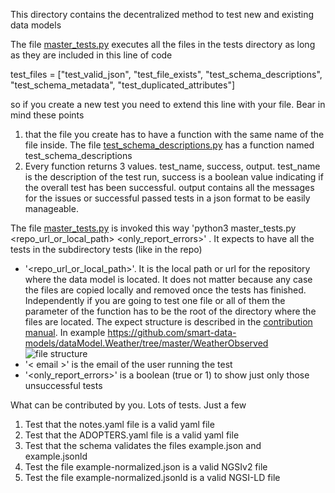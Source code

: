This directory contains the decentralized method to test new and existing data models

The file [master_tests.py](https://github.com/smart-data-models/data-models/blob/master/test_data_model/master_tests.py) executes all the files in the tests directory as long as they are included in this line of code 

   test_files = ["test_valid_json", "test_file_exists", "test_schema_descriptions", "test_schema_metadata", "test_duplicated_attributes"]

so if you create a new test you need to extend this line with your file. Bear in mind these points
1) that the file you create has to have a function with the same name of the file inside. The file [test_schema_descriptions.py](https://github.com/smart-data-models/data-models/blob/master/test_data_model/tests/test_schema_descriptions.py) has a function named test_schema_descriptions  
2) Every function returns 3 values. test_name, success, output. test_name is the description of the test run, success is a boolean value indicating if the overall test has been successful. output contains all the messages for the issues or successful passed tests in a json format to be easily manageable. 

The file [master_tests.py](https://github.com/smart-data-models/data-models/blob/master/test_data_model/master_tests.py) is invoked this way
'python3 master_tests.py <repo_url_or_local_path> <email> <only_report_errors>' . It expects to have all the tests in the subdirectory tests (like in the repo)
- '<repo_url_or_local_path>'. It is the local path or url for the repository where the data model is located. It does not matter because any case the files are copied locally and removed once the tests has finished. Independently if you are going to test one file or all of them the parameter of the function has to be the root of the directory where the files are located. The expect structure is described in the [contribution manual](https://bit.ly/contribution_manual). In example https://github.com/smart-data-models/dataModel.Weather/tree/master/WeatherObserved
![file structure](data_model_files_structure.png "Data model file structure")
- '< email >' is the email of the user running the test
- '<only_report_errors>' is a boolean (true or 1) to show just only those unsuccessful tests

What can be contributed by you. 
Lots of tests. Just a few
1) Test that the notes.yaml file is a valid yaml file
2) Test that the ADOPTERS.yaml file is a valid yaml file
3) Test that the schema validates the files example.json and example.jsonld
4) Test the file example-normalized.json is a valid NGSIv2  file 
5) Test the file example-normalized.jsonld is a valid NGSI-LD  file